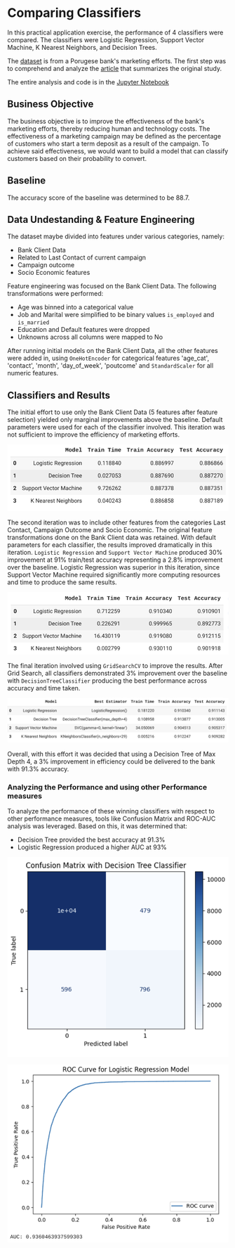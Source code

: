# Comparing Classifiers

In this practical application exercise, the performance of 4 classifiers were compared. The classifiers were Logistic Regression, Support Vector Machine, K Nearest Neighbors, and Decision Trees.

The [dataset](data/bank-additional-full.csv) is from a Porugese bank's marketing efforts. The first step was to comprehend and analyze the [article](data/CRISP-DM-BANK.pdf) that summarizes the original study.

The entire analysis and code is in the [Jupyter Notebook](comparing-classifiers.ipynb)

## Business Objective

The business objective is to improve the effectiveness of the bank's marketing efforts, thereby reducing human and technology costs. The effectiveness of a marketing campaign may be defined as the percentage of customers who start a term deposit as a result of the campaign. To achieve said effectiveness, we would want to build a model that can classify customers based on their probability to convert.

## Baseline

The accuracy score of the baseline was determined to be 88.7.

## Data Undestanding & Feature Engineering

The dataset maybe divided into features under various categories, namely:
* Bank Client Data
* Related to Last Contact of current campaign
* Campaign outcome
* Socio Economic features

Feature engineering was focused on the Bank Client Data. The following transformations were performed:
* Age was binned into a categorical value
* Job and Marital were simplified to be binary values `is_employed` and `is_married`
* Education and Default features were dropped
* Unknowns across all columns were mapped to No

After running initial models on the Bank Client Data, all the other features were added in, using `OneHotEncoder` for categorical features 'age_cat', 'contact', 'month', 'day_of_week', 'poutcome' and `StandardScaler` for all numeric features.

## Classifiers and Results

The initial effort to use only the Bank Client Data (5 features after feature selection) yielded only marginal improvements above the baseline. Default parameters were used for each of the classifier involved. This iteration was not sufficient to improve the efficiency of marketing efforts.

![Initial Results With Bank Client Data](images/results-after-feature-eng-bank-client-only.png)

The second iteration was to include other features from the categories Last Contact, Campaign Outcome and Socio Economic. The original feature transformations done on the Bank Client data was retained. With default parameters for each classifier, the results improved dramatically in this iteration. `Logistic Regression` and `Support Vector Machine` produced 30% improvement at 91% train/test accuracy representing a 2.8% improvement over the baseline. Logistic Regression was superior in this iteration, since Support Vector Machine required significantly more computing resources and time to produce the same results.

![Results with Default Parameters but with all features](images/results-after-including-all-features.png)

The final iteration involved using `GridSearchCV` to improve the results. After Grid Search, all classifiers demonstrated 3% improvement over the baseline with `DecisionTreeClassifier` producing the best performance across accuracy and time taken.

![Results after Grid Search with all features](images/results-after-grid-search-all-features.png)

Overall, with this effort it was decided that using a Decision Tree of Max Depth 4, a 3% improvement in efficiency could be delivered to the bank with 91.3% accuracy.

### Analyzing the Performance and using other Performance measures

To analyze the performance of these winning classifiers with respect to other performance measures, tools like Confusion Matrix and ROC-AUC analysis was leveraged. Based on this, it was determined that:
* Decision Tree provided the best accuracy at 91.3%
* Logistic Regression produced a higher AUC at 93%

![Confusion Matrix for Decision Tree](images/confusion-matrix-final-decision-tree.png)

![AUC for Logistic Regression](images/roc-curve-final-logistic-regression.png)




